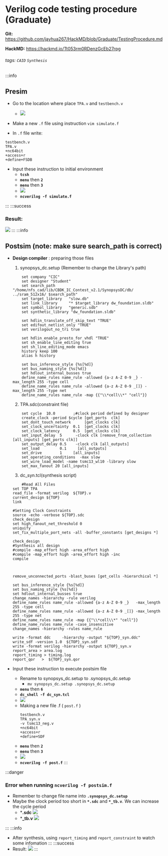 # Verilog code testing procedure (Graduate)
**Git:** https://github.com/jayhua267/HackMD/blob/Graduate/TestingProcedure.md

**HackMD:**
https://hackmd.io/Tt053rm0RDenzGcEb27rpg
###### tags: `CAID` `Synthesis`
:::info
## Presim
* Go to the location where place `TPA.v` and `testbench.v`  
    * ![](https://i.imgur.com/Ras0RA6.png)

* Make a new `.f` file using instruction `vim simulate.f`
* In `.f` file write:
```
testbench.v
TPA.v
+nc64bit
+access+r
+define+FSDB        
```
* Input these instruction to initial environment
    *    **`tcsh`**
    *    **`menu`** then **`2`**
    *    **`menu`** then **`3`** 
    *    ![](https://i.imgur.com/2iwwo4N.png)
    *    **`ncverilog -f simulate.f`**
   
:::
:::success
### Result: 
![](https://i.imgur.com/XqfyYWJ.png)
:::
:::info
## Postsim (note: make sure search_path is correct)

*    **Design compiler** : preparing those files
        1. synopsys_dc.setup (Remember to change the Library's path)
        ```
            set company "CIC"
            set designer "Student"
            set search_path      "/home/nfs_cad/lib/CBDK_IC_Contest_v2.1/SynopsysDC/db/  ../sram_512x16/ $search_path"
            set target_library   "slow.db"
            set link_library     "* $target_library dw_foundation.sldb"
            set symbol_library   "generic.sdb"
            set synthetic_library "dw_foundation.sldb"

            set hdlin_translate_off_skip_text "TRUE"
            set edifout_netlist_only "TRUE"
            set verilogout_no_tri true

            set hdlin_enable_presto_for_vhdl "TRUE"
            set sh_enable_line_editing true
            set sh_line_editing_mode emacs
            history keep 100
            alias h history

            set bus_inference_style {%s[%d]}
            set bus_naming_style {%s[%d]}
            set hdlout_internal_busses true
            define_name_rules name_rule -allowed {a-z A-Z 0-9 _} -max_length 255 -type cell
            define_name_rules name_rule -allowed {a-z A-Z 0-9 _[]} -max_length 255 -type net
            define_name_rules name_rule -map {{"\\*cell\\*" "cell"}}
        ```

        2. TPA.sdc(constraint file)
        ```
            set cycle  10.0        ;#clock period defined by designer
            create_clock -period $cycle [get_ports  clk]
            set_dont_touch_network      [get_clocks clk]
            set_clock_uncertainty  0.1  [get_clocks clk]
            set_clock_latency      0.5  [get_clocks clk]
            set_input_delay  5      -clock clk [remove_from_collection [all_inputs] [get_ports clk]]
            set_output_delay 0.5    -clock clk [all_outputs] 
            set_load         0.1     [all_outputs]
            set_drive        1     [all_inputs]
            set_operating_conditions  -max slow  
            set_wire_load_model -name tsmc13_wl10 -library slow               
            set_max_fanout 20 [all_inputs]
        ```
        3. dc_syn.tcl(synthesis script)
        ```
            #Read All Files
        set TOP TPA 
        read_file -format verilog  ${TOP}.v
        current_design ${TOP}
        link

        #Setting Clock Constraints
        source -echo -verbose ${TOP}.sdc
        check_design
        set high_fanout_net_threshold 0
        uniquify
        set_fix_multiple_port_nets -all -buffer_constants [get_designs *]

        check_design
        #Synthesis all design
        #compile -map_effort high -area_effort high
        #compile -map_effort high -area_effort high -inc
        compile



        remove_unconnected_ports -blast_buses [get_cells -hierarchical *]

        set bus_inference_style {%s[%d]}
        set bus_naming_style {%s[%d]}
        set hdlout_internal_busses true
        change_names -hierarchy -rule verilog
        define_name_rules name_rule -allowed {a-z A-Z 0-9 _}   -max_length 255 -type cell
        define_name_rules name_rule -allowed {a-z A-Z 0-9 _[]} -max_length 255 -type net
        define_name_rules name_rule -map {{"\\*cell\\*" "cell"}}
        define_name_rules name_rule -case_insensitive
        change_names -hierarchy -rules name_rule

        write -format ddc     -hierarchy -output "${TOP}_syn.ddc"
        write_sdf -version 1.0  ${TOP}_syn.sdf
        write -format verilog -hierarchy -output ${TOP}_syn.v
        report_area > area.log
        report_timing > timing.log
        report_qor   >  ${TOP}_syn.qor
        ```
        
*  Input these instruction to execute postsim file
    *  Rename to synopsys_dc.setup to .synopsys_dc.setup
        * `mv synopsys_dc.setup .synopsys_dc.setup`
    *  **`menu`** then  **`6`** 
    *  **`dc_shell -f dc_syn.tcl`**
    *  ![](https://i.imgur.com/S6JAcL8.png)
    *  Making a new file .f ( `post.f` ) 
        ```
        testbench.v
        TPA_syn.v
        -v tsmc13_neg.v
        +nc64bit
        +access+r
        +define+SDF
        ```
    *    **`menu`** then **`2`**
    *    **`menu`** then **`3`** 
    *    ![](https://i.imgur.com/2iwwo4N.png)
    *    **`ncverilog -f post.f`**
:::


:::danger
### Error when running `ncverilog -f postsim.f`
*    Remember to change file name into **`.synopsys_dc.setup`** 
*    Maybe the clock period too short in **`*.sdc`** and **`*_tb.v`**. We can increase the cycle period 
        *    ***.sdc** 
        ![](https://i.imgur.com/rnhd485.png)
        *    ***_tb.v** ![](https://i.imgur.com/Mo9xsar.png)

:::
:::info
*    After synthesis, using `report_timing` and `report_constraint` to watch some infomation
:::
:::success
* Result: 
![](https://i.imgur.com/ggPzl4g.png)
:::
